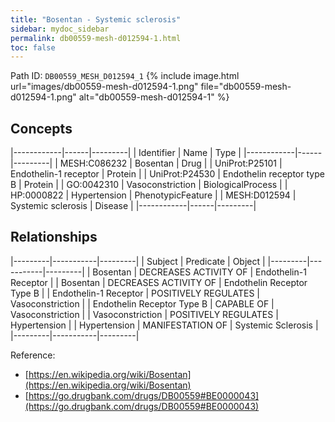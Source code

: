 ```yaml
---
title: "Bosentan - Systemic sclerosis"
sidebar: mydoc_sidebar
permalink: db00559-mesh-d012594-1.html
toc: false 
---
```



Path ID: `DB00559_MESH_D012594_1`
{% include image.html url="images/db00559-mesh-d012594-1.png" file="db00559-mesh-d012594-1.png" alt="db00559-mesh-d012594-1" %}

## Concepts

|------------|------|---------|
| Identifier | Name | Type    |
|------------|------|---------|
| MESH:C086232 | Bosentan | Drug |
| UniProt:P25101 | Endothelin-1 receptor | Protein |
| UniProt:P24530 | Endothelin receptor type B | Protein |
| GO:0042310 | Vasoconstriction | BiologicalProcess |
| HP:0000822 | Hypertension | PhenotypicFeature |
| MESH:D012594 | Systemic sclerosis | Disease |
|------------|------|---------|

## Relationships

|---------|-----------|---------|
| Subject | Predicate | Object  |
|---------|-----------|---------|
| Bosentan | DECREASES ACTIVITY OF | Endothelin-1 Receptor |
| Bosentan | DECREASES ACTIVITY OF | Endothelin Receptor Type B |
| Endothelin-1 Receptor | POSITIVELY REGULATES | Vasoconstriction |
| Endothelin Receptor Type B | CAPABLE OF | Vasoconstriction |
| Vasoconstriction | POSITIVELY REGULATES | Hypertension |
| Hypertension | MANIFESTATION OF | Systemic Sclerosis |
|---------|-----------|---------|

Reference: 
  - [https://en.wikipedia.org/wiki/Bosentan](https://en.wikipedia.org/wiki/Bosentan)
  - [https://go.drugbank.com/drugs/DB00559#BE0000043](https://go.drugbank.com/drugs/DB00559#BE0000043)
